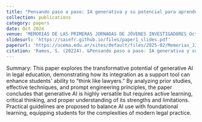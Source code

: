 ```yaml
---
title: "Pensando paso a paso: IA generativa y su potencial para aprender Derecho"
collection: publications
category: papers
date: Oct 2024
venue: 'MEMORIAS DE LAS PRIMERAS JORNADAS DE JÓVENES INVESTIGADORES Octubre | 2024'
slidesurl: 'https://saiefr.github.io/files/paper1_slides.pdf'
paperurl: 'https://ucema.edu.ar/sites/default/files/2025-02/Memorias_JJI_2024.pdf'
citation: 'Ramos, S. (20224). &Pensando paso a paso: IA generativa y su potencial para aprender Derecho.&quot; <i>MEMORIAS DE LAS PRIMERAS JORNADAS DE JÓVENES INVESTIGADORES Octubre | 2024</i>. 1(1).'
---
```

Summary: This paper explores the transformative potential of generative AI in legal education, demonstrating how its integration as a support tool can enhance students' ability to "think like lawyers." By analyzing prior studies, effective techniques, and prompt engineering principles, the paper concludes that generative AI is highly versatile but requires active learning, critical thinking, and proper understanding of its strengths and limitations. Practical guidelines are proposed to balance AI use with foundational learning, equipping students for the complexities of modern legal practice.
